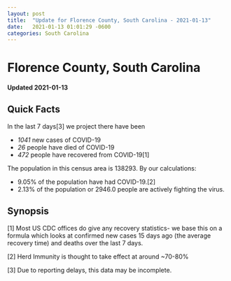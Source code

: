 ```yaml
---
layout: post
title:  "Update for Florence County, South Carolina - 2021-01-13"
date:   2021-01-13 01:01:29 -0600
categories: South Carolina
---
```


# Florence County, South Carolina
#### Updated 2021-01-13

## Quick Facts

In the last 7 days[3] we project there have been
- *1041* new cases of COVID-19
- *26* people have died of COVID-19
- *472* people have recovered from COVID-19[1]

The population in this census area is 138293. By our calculations:
- 9.05% of the population have had COVID-19.[2]
- 2.13% of the population or 2946.0 people are actively fighting the virus.

## Synopsis




[1] Most US CDC offices do give any recovery statistics- we base this on a formula which looks at confirmed new cases
15 days ago (the average recovery time) and deaths over the last 7 days.

[2] Herd Immunity is thought to take effect at around ~70-80%

[3] Due to reporting delays, this data may be incomplete.
 
    